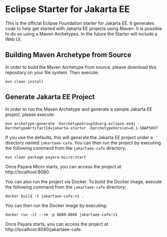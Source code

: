# Eclipse Starter for Jakarta EE
This is the official Eclipse Foundation starter for Jakarta EE. It generates code to help get started with Jakarta EE projects using Maven. It is possible to do so using a Maven Archetypes. In the future the Starter will include a Web UI.

## Building Maven Archetype from Source
In order to build the Maven Archetype from source, please download this repository on your file system. Then execute:

```
mvn clean install
```

## Generate Jakarta EE Project
In order to run the Maven Archetype and generate a sample Jakarta EE project, please execute:

```
mvn archetype:generate -DarchetypeGroupId=org.eclipse.ee4j -DarchetypeArtifactId=jakarta-starter -DarchetypeVersion=0.1-SNAPSHOT
```

If you use the defaults, this will generate the Jakarta EE project under a directory named `jakartaee-cafe`. You can then run the project by executing the following command from the `jakartaee-cafe` directory:

```
mvn clean package payara-micro:start
```

Once Payara Micro starts, you can access the project at http://localhost:8080.

You can also run the project via Docker. To build the Docker image, execute the following command from the `jakartaee-cafe` directory: 

```
docker build -t jakartaee-cafe:v1 .
```

You can then run the Docker image by executing:

```
docker run -it --rm -p 8080:8080 jakartaee-cafe:v1
```

Once Payara starts, you can access the project at http://localhost:8080/jakartaee-cafe.
